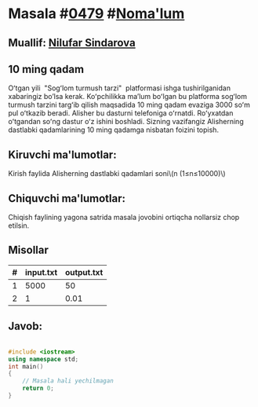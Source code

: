 
<h1>Masala #<a href="https://robocontest.uz/tasks/0479">0479</a> #<a href="https://robocontest.uz/tasks?category=1">Noma'lum</a></h1>
<h2> Muallif: <a href="https://robocontest.uz/profile/nilufarrr">Nilufar Sindarova</a></h2>
<h2>10 ming qadam</h2>
<p>Oʻtgan yili  "Sogʻlom turmush tarzi"  platformasi ishga tushirilganidan xabaringiz bo’lsa kerak. Koʻpchilikka maʼlum boʻlgan bu platforma sogʻlom turmush tarzini targʻib qilish maqsadida 10 ming qadam evaziga 3000 soʻm pul oʻtkazib beradi. Alisher bu dasturni telefoniga oʻrnatdi. Roʻyxatdan oʻtgandan soʻng dastur oʻz ishini boshladi. Sizning vazifangiz Alisherning dastlabki qadamlarining 10 ming qadamga nisbatan foizini topish.</p>
<h2>Kiruvchi ma'lumotlar:</h2>
<p>Kirish faylida Alisherning dastlabki qadamlari soni\(n (1≤n≤10000)\)</p>
<h2>Chiquvchi ma'lumotlar:</h2>
<p>Chiqish faylining yagona satrida masala jovobini ortiqcha nollarsiz chop etilsin.</p>
<h2>Misollar</h2>
<table>
    <thead>
        <tr>
            <th>#</th>
            <th>input.txt</th>
            <th>output.txt</th>
        </tr>
    </thead>
    <tbody>
            <tr>
                <td>1</td>
                <td>5000</td>
                <td>50</td>
            </tr>
            <tr>
                <td>2</td>
                <td>1</td>
                <td>0.01</td>
            </tr>
    </tbody>
    </table>
    
<h2>Javob:</h2>

######
```cpp
#include <iostream>
using namespace std;
int main()
{
    // Masala hali yechilmagan
    return 0;
}
```
